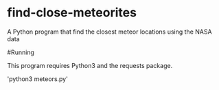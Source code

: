 # find-close-meteorites
A Python program that find the closest meteor locations using the NASA data

#Running

This program requires Python3 and the requests package.

'python3 meteors.py'
